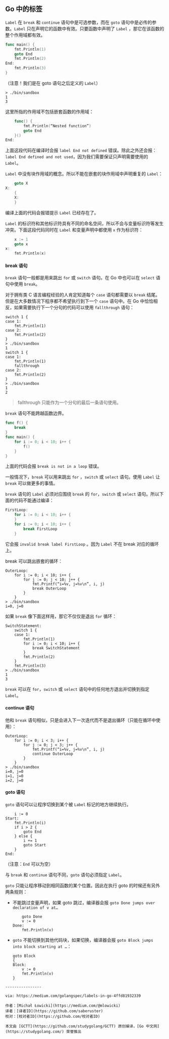 ## Go 中的标签

`Label` 在 `break` 和 `continue` 语句中是可选参数，而在 `goto` 语句中是必传的参数。`Label` 只在声明它的函数中有效。只要函数中声明了 `Label` ，那它在该函数的整个作用域都有效。

```go
func main() {
    fmt.Println(1)
    goto End
    fmt.Println(2)
End:
    fmt.Println(3)
}
```

（注意！我们是在 goto 语句之后定义的 `Label`）

```shell
> ./bin/sandbox
1
3
```

这里所指的作用域不包括嵌套函数的作用域：

```go
    func() {
        fmt.Println(“Nested function”)
        goto End
    }()
End:

```

上面这段代码在编译时会报 `label End not defined` 错误。除此之外还会报：`label End defined and not used`，因为我们需要保证只声明需要使用的 `Label`。

`Label` 中没有块作用域的概念。所以不能在嵌套的块作用域中声明重复的 `Label`：

```go
    goto X
X:
    {
    X:
    }
```

编译上面的代码会报错提示 `Label` 已经存在了。

`Label` 的标识符和其他标识符具有不同的命名空间，所以不会与变量标识符等发生冲突。下面这段代码同时在 `Label` 和变量声明中都使用 `x` 作为标识符：

```go
    x := 1
    goto x
x:
    fmt.Println(x)
```

#### break 语句

`break` 语句一般都是用来跳出 `for` 或 `switch` 语句。在 Go 中也可以在 `select` 语句中使用 `break`。

对于拥有类 C 语言编程经验的人肯定知道每个 `case` 语句都需要以 `break` 结尾。但是在大多数情况下程序都不希望执行到下一个 `case` 语句中。在 Go 中恰恰相反，如果需要执行下一个分句的代码可以使用 `fallthrough` 语句：

```
switch 1 {
case 1:
    fmt.Println(1)
case 2:
    fmt.Println(2)
}
> ./bin/sandbox
1
switch 1 {
case 1:
    fmt.Println(1)
    fallthrough
case 2:
    fmt.Println(2)
}
> ./bin/sandbox
1
2
```



> fallthrough 只能作为一个分句的最后一条语句使用。

`break` 语句不能跨越函数边界。

```go
func f() {
    break
}
func main() {
    for i := 0; i < 10; i++ {
        f()
    }
}
```

上面的代码会报 `break is not in a loop` 错误。



一般情况下，`break` 可以用来跳出 `for` ，`switch` 或 `select` 语句。使用 `Label` 让 `break` 可以做更多的事情。

`break` 语句的 `Label` 必须对应围绕 `break` 的 `for`，`switch` 或 `select` 语句。所以下面的代码不能通过编译：

```go
FirstLoop:
    for i := 0; i < 10; i++ {
    }
    for i := 0; i < 10; i++ {
        break FirstLoop
    }
```

它会报 `invalid break label FirstLoop` 。因为 `Label` 不在 break 对应的循环上。

break 可以跳出嵌套的循环：

```
OuterLoop:
    for i := 0; i < 10; i++ {
        for j := 0; j < 10; j++ {
            fmt.Printf(“i=%v, j=%v\n”, i, j)
            break OuterLoop
        }
    }
> ./bin/sandbox
i=0, j=0
```

如果 `break` 像下面这样用，那它不仅仅是退出 `for` 循环：

```
SwitchStatement:
    switch 1 {
    case 1:
        fmt.Println(1)
        for i := 0; i < 10; i++ {
            break SwitchStatement
        }
        fmt.Println(2)
    }
    fmt.Println(3)
> ./bin/sandbox
1
3
```

`break` 可以在 `for`，`switch` 或 `select` 语句中的任何地方退出并切换到指定 `Label`。

#### continue 语句

他和 `break` 语句相似，只是会进入下一次迭代而不是退出循环（只能在循环中使用）：

```
OuterLoop:
    for i := 0; i < 3; i++ {
        for j := 0; j < 3; j++ {
            fmt.Printf(“i=%v, j=%v\n”, i, j)
            continue OuterLoop
        }
    }
> ./bin/sandbox
i=0, j=0
i=1, j=0
i=2, j=0
```

#### goto 语句

`goto` 语句可以让程序切换到某个被 `Label` 标记的地方继续执行。

```
    i := 0
Start:
    fmt.Println(i)
    if i > 2 {
        goto End
    } else {
        i += 1
        goto Start
    }
End:
```

（注意：`End` 可以为空）

与 `break` 和 `continue` 语句不同，`goto` 语句必须指定 `Label`。

`goto` 只能让程序移动到相同函数的某个位置。因此在执行 goto 的时候还有另外两条规则：

- 不能跳过变量声明，如果 goto 跳过，编译器会报 `goto Done jumps over declaration of v at…`

  ```
      goto Done
      v := 0
  Done:
      fmt.Println(v)
  ```

- `goto` 不能切换到其他代码块，如果切换，编译器会报 `goto Block jumps into block starting at …`：

  ```
  goto Block
  {
  Block:
      v := 0
      fmt.Println(v)
  }
  ```



```
----------------

via: https://medium.com/golangspec/labels-in-go-4ffd81932339

作者：[Michał Łowicki](https://medium.com/@mlowicki)
译者：[译者ID](https://github.com/saberuster)
校对：[校对者ID](https://github.com/校对者ID)

本文由 [GCTT](https://github.com/studygolang/GCTT) 原创编译，[Go 中文网](https://studygolang.com/) 荣誉推出
```